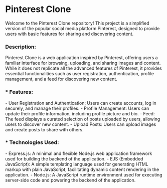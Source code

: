 <h1>Pinterest Clone</h1>
Welcome to the Pinterest Clone repository! This project is a simplified version of the popular social media platform Pinterest, designed to provide users with basic features for sharing and discovering content.

<h3>Description:</h3>
Pinterest Clone is a web application inspired by Pinterest, offering users a familiar interface for browsing, uploading, and sharing images and content. While it does not replicate all the advanced features of Pinterest, it provides essential functionalities such as user registration, authentication, profile management, and a feed for discovering new content.

<h3> * Features:</h3>
         - User Registration and Authentication: Users can create accounts, log in securely, and manage their profiles.
         - Profile Management: Users can update their profile information, including profile picture and bio.
         - Feed: The feed displays a curated selection of posts uploaded by users, allowing users to discover new content.
         - Upload Posts: Users can upload images and create posts to share with others.

<h3> * Technologies Used:</h3>
         - Express.js: A minimal and flexible Node.js web application framework used for building the backend of the application.
         - EJS (Embedded JavaScript): A simple templating language used for generating HTML markup with plain JavaScript, facilitating dynamic content rendering in the application.
         - Node.js: A JavaScript runtime environment used for executing server-side code and powering the backend of the application.
